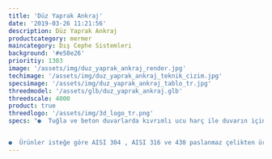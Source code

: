 ```yaml
---
title: 'Düz Yaprak Ankraj'
date: '2019-03-26 11:21:56'
description: Düz Yaprak Ankraj
productcategory: mermer
maincategory: Dış Cephe Sistemleri
background: '#e58e26'
prioritiy: 1303
image: '/assets/img/duz_yaprak_ankraj_render.jpg'
techimage: '/assets/img/duz_yaprak_ankraj_teknik_cizim.jpg'
specsimage: '/assets/img/duz_yaprak_ankraj_tablo_tr.jpg'
threedmodel: '/assets/glb/duz_yaprak_ankraj.glb'
threedscale: 4000
product: true
threedlogo: '/assets/img/3d_logo_tr.png'
specs: "●  Tuğla ve beton duvarlarda kıvrımlı ucu harç ile duvarın içine monte edilir. Delikli ucuna ise pim takılıp dış cephenin sabitlenmesi yapılır.


●  Ürünler isteğe göre AISI 304 , AISI 316 ve 430 paslanmaz çelikten üretilebilmektedir."
---
```

